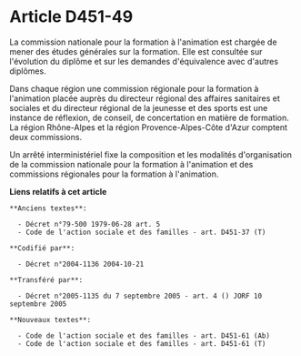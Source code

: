 # Article D451-49

La commission nationale pour la formation à l'animation est chargée de mener des études générales sur la formation. Elle est
consultée sur l'évolution du diplôme et sur les demandes d'équivalence avec d'autres diplômes.

Dans chaque région une commission régionale pour la formation à l'animation placée auprès du directeur régional des affaires
sanitaires et sociales et du directeur régional de la jeunesse et des sports est une instance de réflexion, de conseil, de
concertation en matière de formation. La région Rhône-Alpes et la région Provence-Alpes-Côte d'Azur comptent deux
commissions.

Un arrêté interministériel fixe la composition et les modalités d'organisation de la commission nationale pour la formation à
l'animation et des commissions régionales pour la formation à l'animation.

**Liens relatifs à cet article**

	**Anciens textes**:

	  - Décret n°79-500 1979-06-28 art. 5
	  - Code de l'action sociale et des familles - art. D451-37 (T)

	**Codifié par**:

	  - Décret n°2004-1136 2004-10-21

	**Transféré par**:

	  - Décret n°2005-1135 du 7 septembre 2005 - art. 4 () JORF 10 septembre 2005

	**Nouveaux textes**:

	  - Code de l'action sociale et des familles - art. D451-61 (Ab)
	  - Code de l'action sociale et des familles - art. D451-61 (T)
